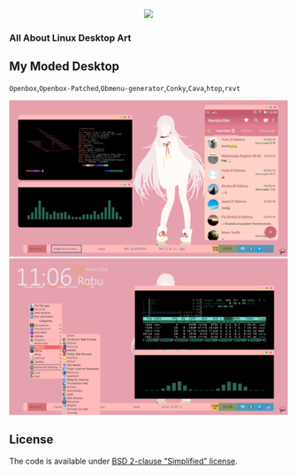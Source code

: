 <div align="center">
	<img src="https://user-images.githubusercontent.com/9277632/36943758-510cade8-1fc1-11e8-8167-c0b7d221b385.png" width="400px">

</div>

<h3> All About Linux Desktop Art </h3>

## My Moded Desktop
`Openbox`,`Openbox-Patched`,`Obmenu-generator`,`Conky`,`Cava`,`htop`,`rxvt`
<br>
<div align="center">
	<img src="https://raw.githubusercontent.com/havidzc0de/dotfiles/6624b938188d763452bab5cebb9981da2c8133f0/2018-03-05-235326_1366x768_scrot.png">
<br>
	<img src="https://raw.githubusercontent.com/havidzc0de/dotfiles/1fd652fb4ffb8b85cdaa6f3d68be925cc6223d0d/2018-03-07-230620_1366x768_scrot.png">

</div>

## License
The code is available under [BSD 2-clause "Simplified" license](LICENSE).
